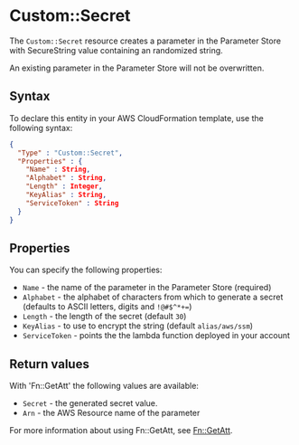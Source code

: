# Custom::Secret
The `Custom::Secret` resource creates a parameter in the Parameter Store with SecureString value containing an randomized string.

An existing parameter in the Parameter Store will not be overwritten.

## Syntax
To declare this entity in your AWS CloudFormation template, use the following syntax:

```json
{
  "Type" : "Custom::Secret",
  "Properties" : {
    "Name" : String,
    "Alphabet" : String,
    "Length" : Integer,
    "KeyAlias" : String,
    "ServiceToken" : String
  }
}
```

## Properties
You can specify the following properties:

- `Name`  - the name of the parameter in the Parameter Store (required)
- `Alphabet` - the alphabet of characters from which to generate a secret (defaults to ASCII letters, digits and `!@#$^*+=`)
- `Length`  - the length of the secret (default `30`)
- `KeyAlias`  - to use to encrypt the string (default `alias/aws/ssm`)
- `ServiceToken`  - points the the lambda function deployed in your account

## Return values
With 'Fn::GetAtt' the following values are available:

- `Secret` - the generated secret value.
- `Arn` - the AWS Resource name of the parameter

For more information about using Fn::GetAtt, see [Fn::GetAtt](http://docs.aws.amazon.com/AWSCloudFormation/latest/UserGuide/intrinsic-function-reference-getatt.html).
